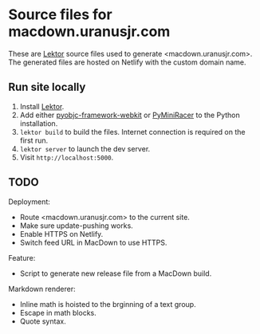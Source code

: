 # Source files for macdown.uranusjr.com

These are [Lektor] source files used to generate <macdown.uranusjr.com>. The generated files are hosted on Netlify with the custom domain name.

## Run site locally

1. Install [Lektor].
2. Add either [pyobjc-framework-webkit] or [PyMiniRacer] to the Python installation.
3. `lektor build` to build the files. Internet connection is required on the first run.
4. `lektor server` to launch the dev server.
5. Visit `http://localhost:5000`.


## TODO

Deployment:

* Route <macdown.uranusjr.com> to the current site.
* Make sure update-pushing works.
* Enable HTTPS on Netlify.
* Switch feed URL in MacDown to use HTTPS.

Feature:

* Script to generate new release file from a MacDown build.

Markdown renderer:

* Inline math is hoisted to the brginning of a text group.
* Escape in math blocks.
* Quote syntax.


[Lektor]: https://www.getlektor.com
[pyobjc-framework-webkit]: http://pythonhosted.org/pyobjc-framework-WebKit/
[PyMiniRacer]: https://github.com/sqreen/PyMiniRacer
